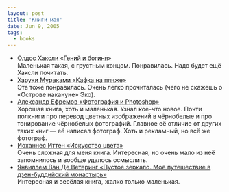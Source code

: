 ```yaml
---
layout: post
title: 'Книги мая'
date: Jun 9, 2005
tags:
  - books
---
```


- [Олдос Хаксли «Гений и богиня»](http://lib.ru/INOFANT/HAKSLI/)  
 Маленькая такая, с грустным концом. Понравилась. Надо будет ещё Хаксли почитать.
- [Харуки Мураками «Кафка на пляже»](http://www.ozon.ru/context/detail/id/2085095/?partner=sapegin)  
 Эта тоже понравилась. Очень легко прочиталась (чего не скажешь о «Острове накануне» Эко).
- [Александр Ефремов «Фотография и Photoshop»](http://www.ozon.ru/context/detail/id/2310215/?partner=sapegin)  
 Хорошая книга, хоть и маленькая. Узнал кое-что новое. Почти полкниги про перевод цветных изображений в чёрнобелые и про тонирование чёрнобелых фотографий. Главное её отличие от других таких книг — её написал фотограф. Хоть и рекламный, но всё же фотограф.
- [Иоханнес Иттен «Искусство цвета»](http://www.ozon.ru/context/detail/id/19379132/?partner=sapegin)  
 Очень сложная для меня книга. Интересная, но очень мало из неё запомнилось и вообще удалось осмыслить.
- [Янвиллем Ван Де Ветеринг «Пустое зеркало. Моё путешествие в дзен-буддийский монастырь»](http://www.ozon.ru/context/detail/id/2175411/?partner=sapegin)  
 Интересная и весёлая книга, жалко только маленькая.